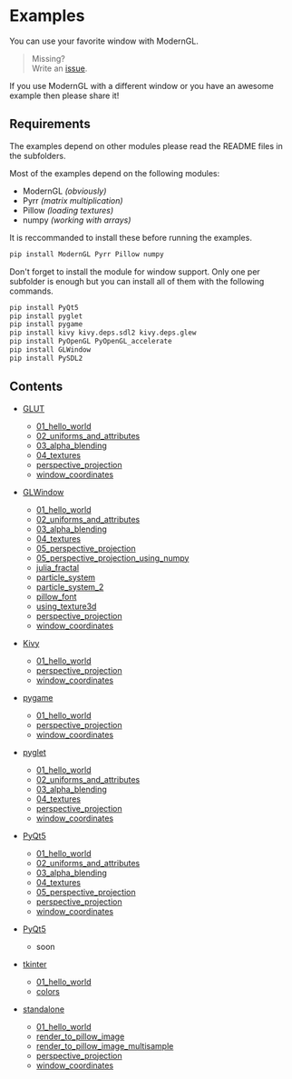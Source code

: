 # Examples

You can use your favorite window with ModernGL.

> Missing?<br>Write an [issue](https://github.com/cprogrammer1994/ModernGL/issues).

If you use ModernGL with a different window or you have an awesome example then please share it!

## Requirements

The examples depend on other modules please read the README files in the subfolders.

Most of the examples depend on the following modules:

- ModernGL _(obviously)_
- Pyrr _(matrix multiplication)_
- Pillow _(loading textures)_
- numpy _(working with arrays)_

It is reccommanded to install these before running the examples.

```sh
pip install ModernGL Pyrr Pillow numpy
```

Don't forget to install the module for window support.
Only one per subfolder is enough but you can install all of them with the following commands.

```sh
pip install PyQt5
pip install pyglet
pip install pygame
pip install kivy kivy.deps.sdl2 kivy.deps.glew
pip install PyOpenGL PyOpenGL_accelerate
pip install GLWindow
pip install PySDL2
```

## Contents

- [GLUT](GLUT)
  - [01_hello_world](GLUT/01_hello_world.py)
  - [02_uniforms_and_attributes](GLUT/02_uniforms_and_attributes.py)
  - [03_alpha_blending](GLUT/03_alpha_blending.py)
  - [04_textures](GLUT/04_textures.py)
  - [perspective_projection](GLUT/perspective_projection.py)
  - [window_coordinates](GLUT/window_coordinates.py)

- [GLWindow](GLWindow)
  - [01_hello_world](GLWindow/01_hello_world.py)
  - [02_uniforms_and_attributes](GLWindow/02_uniforms_and_attributes.py)
  - [03_alpha_blending](GLWindow/03_alpha_blending.py)
  - [04_textures](GLWindow/04_textures.py)
  - [05_perspective_projection](GLWindow/05_perspective_projection.py)
  - [05_perspective_projection_using_numpy](GLWindow/05_perspective_projection_using_numpy.py)
  - [julia_fractal](GLWindow/julia_fractal.py)
  - [particle_system](GLWindow/particle_system.py)
  - [particle_system_2](GLWindow/particle_system_2.py)
  - [pillow_font](GLWindow/pillow_font.py)
  - [using_texture3d](GLWindow/using_texture3d.py)
  - [perspective_projection](GLWindow/perspective_projection.py)
  - [window_coordinates](GLWindow/window_coordinates.py)

- [Kivy](Kivy)
  - [01_hello_world](Kivy/01_hello_world.py)
  - [perspective_projection](Kivy/perspective_projection.py)
  - [window_coordinates](Kivy/window_coordinates.py)

- [pygame](pygame)
  - [01_hello_world](pygame/01_hello_world.py)
  - [perspective_projection](pygame/perspective_projection.py)
  - [window_coordinates](pygame/window_coordinates.py)

- [pyglet](pyglet)
  - [01_hello_world](pyglet/01_hello_world.py)
  - [02_uniforms_and_attributes](pyglet/02_uniforms_and_attributes.py)
  - [03_alpha_blending](pyglet/03_alpha_blending.py)
  - [04_textures](pyglet/04_textures.py)
  - [perspective_projection](pyglet/perspective_projection.py)
  - [window_coordinates](pyglet/window_coordinates.py)

- [PyQt5](PyQt5)
  - [01_hello_world](PyQt5/01_hello_world.py)
  - [02_uniforms_and_attributes](PyQt5/02_uniforms_and_attributes.py)
  - [03_alpha_blending](PyQt5/03_alpha_blending.py)
  - [04_textures](PyQt5/04_textures.py)
  - [05_perspective_projection](PyQt5/05_perspective_projection.py)
  - [perspective_projection](PyQt5/perspective_projection.py)
  - [window_coordinates](PyQt5/window_coordinates.py)

- [PyQt5](PySDL2)
  - soon

- [tkinter](tkinter)
  - [01_hello_world](tkinter/01_hello_world.py)
  - [colors](tkinter/colors.py)

- [standalone](standalone)
  - [01_hello_world](standalone/01_hello_world.py)
  - [render_to_pillow_image](standalone/render_to_pillow_image.py)
  - [render_to_pillow_image_multisample](standalone/render_to_pillow_image_multisample.py)
  - [perspective_projection](standalone/perspective_projection.py)
  - [window_coordinates](standalone/window_coordinates.py)

